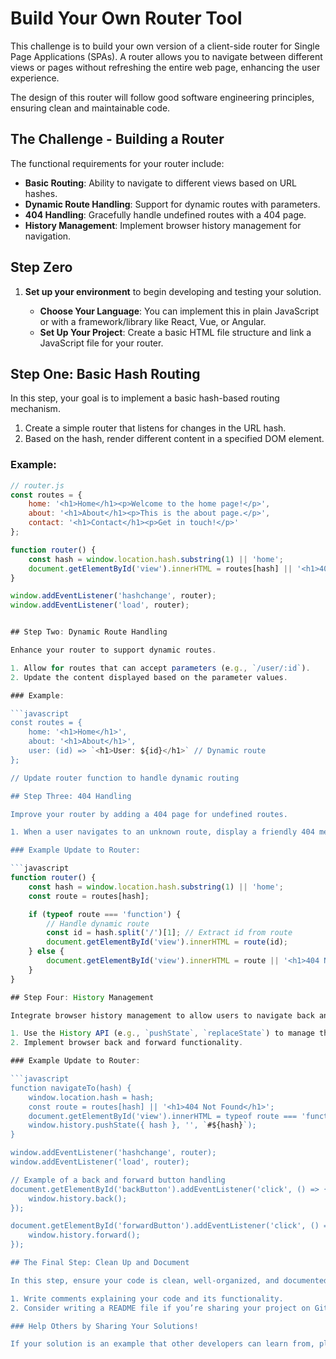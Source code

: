 # Build Your Own Router Tool

This challenge is to build your own version of a client-side router for Single Page Applications (SPAs). A router allows you to navigate between different views or pages without refreshing the entire web page, enhancing the user experience.

The design of this router will follow good software engineering principles, ensuring clean and maintainable code.

## The Challenge - Building a Router

The functional requirements for your router include:

- **Basic Routing**: Ability to navigate to different views based on URL hashes.
- **Dynamic Route Handling**: Support for dynamic routes with parameters.
- **404 Handling**: Gracefully handle undefined routes with a 404 page.
- **History Management**: Implement browser history management for navigation.

## Step Zero

1. **Set up your environment** to begin developing and testing your solution.

   - **Choose Your Language**: You can implement this in plain JavaScript or with a framework/library like React, Vue, or Angular.
   - **Set Up Your Project**: Create a basic HTML file structure and link a JavaScript file for your router.

## Step One: Basic Hash Routing

In this step, your goal is to implement a basic hash-based routing mechanism.

1. Create a simple router that listens for changes in the URL hash.
2. Based on the hash, render different content in a specified DOM element.

### Example:

```javascript
// router.js
const routes = {
    home: '<h1>Home</h1><p>Welcome to the home page!</p>',
    about: '<h1>About</h1><p>This is the about page.</p>',
    contact: '<h1>Contact</h1><p>Get in touch!</p>'
};

function router() {
    const hash = window.location.hash.substring(1) || 'home';
    document.getElementById('view').innerHTML = routes[hash] || '<h1>404 Not Found</h1>';
}

window.addEventListener('hashchange', router);
window.addEventListener('load', router);


## Step Two: Dynamic Route Handling

Enhance your router to support dynamic routes.

1. Allow for routes that can accept parameters (e.g., `/user/:id`).
2. Update the content displayed based on the parameter values.

### Example:

```javascript
const routes = {
    home: '<h1>Home</h1>',
    about: '<h1>About</h1>',
    user: (id) => `<h1>User: ${id}</h1>` // Dynamic route
};

// Update router function to handle dynamic routing

## Step Three: 404 Handling

Improve your router by adding a 404 page for undefined routes.

1. When a user navigates to an unknown route, display a friendly 404 message.

### Example Update to Router:

```javascript
function router() {
    const hash = window.location.hash.substring(1) || 'home';
    const route = routes[hash];

    if (typeof route === 'function') {
        // Handle dynamic route
        const id = hash.split('/')[1]; // Extract id from route
        document.getElementById('view').innerHTML = route(id);
    } else {
        document.getElementById('view').innerHTML = route || '<h1>404 Not Found</h1>';
    }
}

## Step Four: History Management

Integrate browser history management to allow users to navigate back and forth between pages.

1. Use the History API (e.g., `pushState`, `replaceState`) to manage the history stack.
2. Implement browser back and forward functionality.

### Example Update to Router:

```javascript
function navigateTo(hash) {
    window.location.hash = hash;
    const route = routes[hash] || '<h1>404 Not Found</h1>';
    document.getElementById('view').innerHTML = typeof route === 'function' ? route() : route;
    window.history.pushState({ hash }, '', `#${hash}`);
}

window.addEventListener('hashchange', router);
window.addEventListener('load', router);

// Example of a back and forward button handling
document.getElementById('backButton').addEventListener('click', () => {
    window.history.back();
});

document.getElementById('forwardButton').addEventListener('click', () => {
    window.history.forward();
});

## The Final Step: Clean Up and Document

In this step, ensure your code is clean, well-organized, and documented.

1. Write comments explaining your code and its functionality.
2. Consider writing a README file if you’re sharing your project on GitHub.

### Help Others by Sharing Your Solutions!

If your solution is an example that other developers can learn from, please share it on platforms like GitHub or GitLab. Let others know about your work, and don’t hesitate to reach out for feedback!

